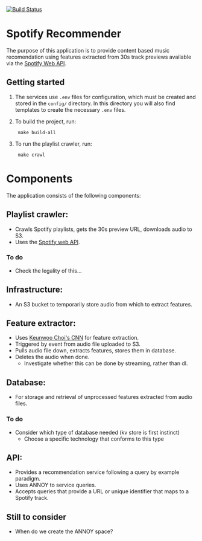 [![Build Status](https://travis-ci.org/rtjfarrimond/spotify-recommender.svg?branch=master)](https://travis-ci.org/rtjfarrimond/spotify-recommender)

# Spotify Recommender
The purpose of this application is to provide content based music
recomendation using features extracted from 30s track previews available via
the [Spotify Web API](https://developer.spotify.com/documentation/web-api/).

## Getting started

1. The services use `.env` files for configuration, which must be created and
   stored in the `config/` directory. In this directory you will also find
   templates to create the necessary `.env` files.

1. To build the project, run:

        make build-all

1. To run the playlist crawler, run:

        make crawl

# Components
The application consists of the following components:


## Playlist crawler:
* Crawls Spotify playlists, gets the 30s preview URL, downloads audio to S3.
* Uses the [Spotify web API](https://developer.spotify.com/documentation/web-api/quick-start/).

### To do
* Check the legality of this...


## Infrastructure:
* An S3 bucket to temporarily store audio from which to extract features.


## Feature extractor:
* Uses [Keunwoo Choi's CNN](https://github.com/keunwoochoi/transfer_learning_music)
  for feature extraction.
* Triggered by event from audio file uploaded to S3.
* Pulls audio file down, extracts features, stores them in database.
* Deletes the audio when done.
  * Investigate whether this can be done by streaming, rather than dl.


## Database:
* For storage and retrieval of unprocessed features extracted from audio files.

### To do
* Consider which type of database needed (kv store is first instinct)
  * Choose a specific technology that conforms to this type


## API:
* Provides a recommendation service following a query by example paradigm.
* Uses ANNOY to service queries.
* Accepts queries that provide a URL or unique identifier that maps to a Spotify track.


## Still to consider
* When do we create the ANNOY space?
